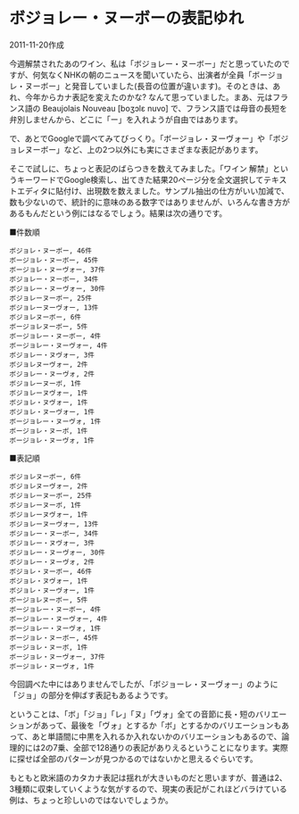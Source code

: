 # ボジョレー・ヌーボーの表記ゆれ

2011-11-20作成

今週解禁されたあのワイン、私は「ボジョレー・ヌーボー」だと思っていたのですが、何気なくNHKの朝のニュースを聞いていたら、出演者が全員「ボージョレ・ヌーボー」と発音していました(長音の位置が違います)。そのときは、あれ、今年からカナ表記を変えたのかな? なんて思っていました。まあ、元はフランス語の Beaujolais Nouveau [boʒɔlɛ nuvo] で、フランス語では母音の長短を弁別しませんから、どこに「ー」を入れようが自由ではあります。

で、あとでGoogleで調べてみてびっくり。「ボージョレ・ヌーヴォー」や「ボジョレヌーボー」など、上の2つ以外にも実にさまざまな表記があります。

そこで試しに、ちょっと表記のばらつきを数えてみました。「ワイン 解禁」というキーワードでGoogle検索し、出てきた結果20ページ分を全文選択してテキストエディタに貼付け、出現数を数えました。サンプル抽出の仕方がいい加減で、数も少ないので、統計的に意味のある数字ではありませんが、いろんな書き方があるもんだという例にはなるでしょう。結果は次の通りです。

■件数順

    ボジョレ・ヌーボー, 46件
    ボージョレ・ヌーボー, 45件
    ボージョレ・ヌーヴォー, 37件
    ボジョレー・ヌーボー, 34件
    ボジョレー・ヌーヴォー, 30件
    ボジョレーヌーボー, 25件
    ボジョレーヌーヴォー, 13件
    ボジョレヌーボー, 6件
    ボージョレヌーボー, 5件
    ボージョレー・ヌーボー, 4件
    ボージョレー・ヌーヴォー, 4件
    ボジョレー・ヌヴォー, 3件
    ボジョレヌーヴォー, 2件
    ボジョレー・ヌーヴォ, 2件
    ボジョレーヌーボ, 1件
    ボジョレーヌヴォー, 1件
    ボジョレ・ヌヴォー, 1件
    ボジョレ・ヌーヴォー, 1件
    ボージョレー・ヌーヴォ, 1件
    ボージョレ・ヌーボ, 1件
    ボージョレ・ヌーヴォ, 1件

■表記順

    ボジョレヌーボー, 6件
    ボジョレヌーヴォー, 2件
    ボジョレーヌーボー, 25件
    ボジョレーヌーボ, 1件
    ボジョレーヌヴォー, 1件
    ボジョレーヌーヴォー, 13件
    ボジョレー・ヌーボー, 34件
    ボジョレー・ヌヴォー, 3件
    ボジョレー・ヌーヴォー, 30件
    ボジョレー・ヌーヴォ, 2件
    ボジョレ・ヌーボー, 46件
    ボジョレ・ヌヴォー, 1件
    ボジョレ・ヌーヴォー, 1件
    ボージョレヌーボー, 5件
    ボージョレー・ヌーボー, 4件
    ボージョレー・ヌーヴォー, 4件
    ボージョレー・ヌーヴォ, 1件
    ボージョレ・ヌーボー, 45件
    ボージョレ・ヌーボ, 1件
    ボージョレ・ヌーヴォー, 37件
    ボージョレ・ヌーヴォ, 1件

今回調べた中にはありませんでしたが、「ボジョーレ・ヌーヴォー」のように「ジョ」の部分を伸ばす表記もあるようです。

ということは、「ボ」「ジョ」「レ」「ヌ」「ヴォ」全ての音節に長・短のバリエーションがあって、最後を「ヴォ」とするか「ボ」とするかのバリエーションもあって、あと単語間に中黒を入れるか入れないかのバリエーションもあるので、論理的には2の7乗、全部で128通りの表記がありえるということになります。実際に探せば全部のパターンが見つかるのではないかと思えるぐらいです。

もともと欧米語のカタカナ表記は揺れが大きいものだと思いますが、普通は2、3種類に収束していくような気がするので、現実の表記がこれほどバラけている例は、ちょっと珍しいのではないでしょうか。

